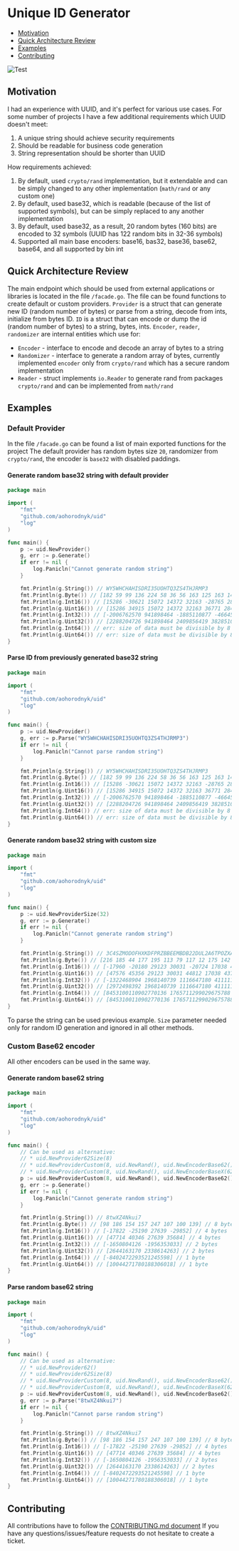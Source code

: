 # Unique ID Generator

* [Motivation](#motivation)
* [Quick Architecture Review](#quick-architecture-review)
* [Examples](#examples)
* [Contributing](#contributing)

![Test](https://github.com/aohorodnyk/uid/workflows/Test/badge.svg)

## Motivation
I had an experience with UUID, and it's perfect for various use cases. For some number of projects I have a few additional requirements which UUID doesn't meet:
1. A unique string should achieve security requirements
1. Should be readable for business code generation
1. String representation should be shorter than UUID

How requirements achieved:
1. By default, used `crypto/rand` implementation, but it extendable and can be simply changed to any other implementation (`math/rand` or any custom one)
1. By default, used base32, which is readable (because of the list of supported symbols), but can be simply replaced to any another implementation
1. By default, used base32, as a result, 20 random bytes (160 bits) are encoded to 32 symbols (UUID has 122 random bits in 32-36 symbols)
1. Supported all main base encoders: base16, bas32, base36, base62, base64, and all supported by bin int

## Quick Architecture Review
The main endpoint which should be used from external applications or libraries is located in the file `/facade.go`.
The file can be found functions to create default or custom providers.
`Provider` is a struct that can generate new ID (random number of bytes) or parse from a string, decode from ints, initialize from bytes ID.
`ID` is a struct that can encode or dump the id (random number of bytes) to a string, bytes, ints.
`Encoder`, `reader`, `randomizer` are internal entities which use for:
* `Encoder` - interface to encode and decode an array of bytes to a string
* `Randomizer` - interface to generate a random array of bytes, currently implemented `encoder` only from `crypto/rand` which has a secure random implementation
* `Reader` - struct implements `io.Reader` to generate rand from packages `crypto/rand` and can be implemented from `math/rand` 

## Examples

### Default Provider
In the file `/facade.go` can be found a list of main exported functions for the project
The default provider has random bytes size `20`, randomizer from `crypto/rand`, the encoder is `base32` with disabled paddings.

#### Generate random base32 string with default provider
```go
package main

import (
	"fmt"
	"github.com/aohorodnyk/uid"
	"log"
)

func main() {
	p := uid.NewProvider()
	g, err := p.Generate()
	if err != nil {
		log.Panicln("Cannot generate random string")
	}

	fmt.Println(g.String()) // WY5WHCHAHISDRI35UOHTQ3ZS4THJRMP3
	fmt.Println(g.Byte()) // [182 59 99 136 224 58 36 56 163 125 163 143 56 111 50 228 206 152 177 251]
	fmt.Println(g.Int16()) // [15286 -30621 15072 14372 32163 -28765 28472 -7118 -26418 -1103]
	fmt.Println(g.Uint16()) // [15286 34915 15072 14372 32163 36771 28472 58418 39118 64433]
	fmt.Println(g.Int32()) // [-2006762570 941898464 -1885110877 -466456776 -72247090]
	fmt.Println(g.Uint32()) // [2288204726 941898464 2409856419 3828510520 4222720206]
	fmt.Println(g.Int64()) // err: size of data must be divisible by 8
	fmt.Println(g.Uint64()) // err: size of data must be divisible by 8
}
```

#### Parse ID from previously generated base32 string
```go
package main

import (
	"fmt"
	"github.com/aohorodnyk/uid"
	"log"
)

func main() {
	p := uid.NewProvider()
	g, err := p.Parse("WY5WHCHAHISDRI35UOHTQ3ZS4THJRMP3")
	if err != nil {
		log.Panicln("Cannot parse random string")
	}

	fmt.Println(g.String()) // WY5WHCHAHISDRI35UOHTQ3ZS4THJRMP3
	fmt.Println(g.Byte()) // [182 59 99 136 224 58 36 56 163 125 163 143 56 111 50 228 206 152 177 251]
	fmt.Println(g.Int16()) // [15286 -30621 15072 14372 32163 -28765 28472 -7118 -26418 -1103]
	fmt.Println(g.Uint16()) // [15286 34915 15072 14372 32163 36771 28472 58418 39118 64433]
	fmt.Println(g.Int32()) // [-2006762570 941898464 -1885110877 -466456776 -72247090]
	fmt.Println(g.Uint32()) // [2288204726 941898464 2409856419 3828510520 4222720206]
	fmt.Println(g.Int64()) // err: size of data must be divisible by 8
	fmt.Println(g.Uint64()) // err: size of data must be divisible by 8
}
```

#### Generate random base32 string with custom size
```go
package main

import (
	"fmt"
	"github.com/aohorodnyk/uid"
	"log"
)

func main() {
	p := uid.NewProviderSize(32)
	g, err := p.Generate()
	if err != nil {
		log.Panicln("Cannot generate random string")
	}

	fmt.Println(g.String()) // 3C4SZMODOFHXKDFPRZBBEEMBDB22DUL2A6TPOZXAHDAJJO56PGGQ
	fmt.Println(g.Byte()) // [216 185 44 177 195 113 79 117 12 175 142 66 18 17 129 24 117 161 209 122 7 166 247 102 224 56 192 148 187 190 121 141]
	fmt.Println(g.Int16()) // [-17960 -20180 29123 30031 -20724 17038 4370 6273 -24203 31441 -23033 26359 14560 -27456 -16709 -29319]
	fmt.Println(g.Uint16()) // [47576 45356 29123 30031 44812 17038 4370 6273 41333 31441 42503 26359 14560 38080 48827 36217]
	fmt.Println(g.Int32()) // [-1322468904 1968140739 1116647180 411111698 2060558709 1727505927 -1799341856 -1921401157]
	fmt.Println(g.Uint32()) // [2972498392 1968140739 1116647180 411111698 2060558709 1727505927 2495625440 2373566139]
	fmt.Println(g.Int64()) // [8453100110902770136 1765711299029675788 7419581462171722101 -8252355129315936032]
	fmt.Println(g.Uint64()) // [8453100110902770136 1765711299029675788 7419581462171722101 10194388944393615584]
}
```

To parse the string can be used previous example. `Size` parameter needed only for random ID generation and ignored in all other methods.

### Custom Base62 encoder
All other encoders can be used in the same way.

#### Generate random base62 string
```go
package main

import (
	"fmt"
	"github.com/aohorodnyk/uid"
	"log"
)

func main() {
	// Can be used as alternative:
	// * uid.NewProvider62Size(8)
	// * uid.NewProviderCustom(8, uid.NewRand(), uid.NewEncoderBase62())
	// * uid.NewProviderCustom(8, uid.NewRand(), uid.NewEncoderBaseX(62))
	p := uid.NewProviderCustom(8, uid.NewRand(), uid.NewEncoderBase62())
	g, err := p.Generate()
	if err != nil {
		log.Panicln("Cannot generate random string")
	}

	fmt.Println(g.String()) // 8twXZ4Nkui7
	fmt.Println(g.Byte()) // [98 186 154 157 247 107 100 139] // 8 bytes
	fmt.Println(g.Int16()) // [-17822 -25190 27639 -29852] // 4 bytes
	fmt.Println(g.Uint16()) // [47714 40346 27639 35684] // 4 bytes
	fmt.Println(g.Int32()) // [-1650804126 -1956353033] // 2 bytes
	fmt.Println(g.Uint32()) // [2644163170 2338614263] // 2 bytes
	fmt.Println(g.Int64()) // [-8402472293521245598] // 1 byte
	fmt.Println(g.Uint64()) // [10044271780188306018] // 1 byte
}
```

#### Parse random base62 string
```go
package main

import (
	"fmt"
	"github.com/aohorodnyk/uid"
	"log"
)

func main() {
	// Can be used as alternative:
	// * uid.NewProvider62()
	// * uid.NewProvider62Size(8)
	// * uid.NewProviderCustom(8, uid.NewRand(), uid.NewEncoderBase62())
	// * uid.NewProviderCustom(8, uid.NewRand(), uid.NewEncoderBaseX(62))
	p := uid.NewProviderCustom(8, uid.NewRand(), uid.NewEncoderBase62())
	g, err := p.Parse("8twXZ4Nkui7")
	if err != nil {
		log.Panicln("Cannot parse random string")
	}

	fmt.Println(g.String()) // 8twXZ4Nkui7
	fmt.Println(g.Byte()) // [98 186 154 157 247 107 100 139] // 8 bytes
	fmt.Println(g.Int16()) // [-17822 -25190 27639 -29852] // 4 bytes
	fmt.Println(g.Uint16()) // [47714 40346 27639 35684] // 4 bytes
	fmt.Println(g.Int32()) // [-1650804126 -1956353033] // 2 bytes
	fmt.Println(g.Uint32()) // [2644163170 2338614263] // 2 bytes
	fmt.Println(g.Int64()) // [-8402472293521245598] // 1 byte
	fmt.Println(g.Uint64()) // [10044271780188306018] // 1 byte
}
```

## Contributing
All contributions have to follow the [CONTRIBUTING.md document](https://github.com/aohorodnyk/uid/blob/main/CONTRIBUTING.md)
If you have any questions/issues/feature requests do not hesitate to create a ticket.
